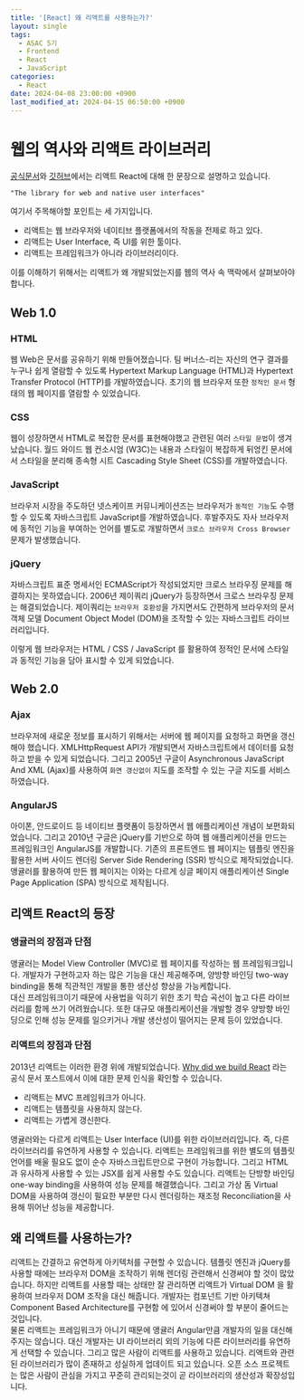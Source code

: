 ```yaml
---
title: '[React] 왜 리액트를 사용하는가?'
layout: single
tags:
  - ASAC 5기
  - Frontend
  - React
  - JavaScript
categories:
  - React
date: 2024-04-08 23:00:00 +0900
last_modified_at: 2024-04-15 06:50:00 +0900
---
```


# 웹의 역사와 리액트 라이브러리

[공식문서](https://react.dev/)와 [깃허브](https://github.com/facebook/react)에서는 리액트 React에 대해 한 문장으로 설명하고 있습니다.

`"The library for web and native user interfaces"`

여기서 주목해야할 포인트는 세 가지입니다.

- 리액트는 웹 브라우저와 네이티브 플랫폼에서의 작동을 전제로 하고 있다.
- 리액트는 User Interface, 즉 UI를 위한 툴이다.
- 리액트는 프레임워크가 아니라 라이브러리이다.

이를 이해하기 위해서는 리액트가 왜 개발되었는지를 웹의 역사 속 맥락에서 살펴보아야 합니다.

## Web 1.0

### HTML

웹 Web은 문서를 공유하기 위해 만들어졌습니다. 팀 버너스-리는 자신의 연구 결과를 누구나 쉽게 열람할 수 있도록 Hypertext Markup Language (HTML)과 Hypertext Transfer Protocol (HTTP)를 개발하였습니다. 초기의 웹 브라우저 또한 `정적인 문서` 형태의 웹 페이지를 열람할 수 있었습니다.

### CSS

웹이 성장하면서 HTML로 복잡한 문서를 표현해야했고 관련된 여러 `스타일 문법`이 생겨났습니다. 월드 와이드 웹 컨소시엄 (W3C)는 내용과 스타일이 복잡하게 뒤엉킨 문서에서 스타일을 분리해 종속형 시트 Cascading Style Sheet (CSS)를 개발하였습니다.

### JavaScript

브라우저 시장을 주도하던 넷스케이프 커뮤니케이션즈는 브라우저가 `동적인 기능`도 수행할 수 있도록 자바스크립트 JavaScript를 개발하였습니다. 후발주자도 자사 브라우저에 동적인 기능을 부여하는 언어를 별도로 개발하면서 `크로스 브라우저 Cross Browser` 문제가 발생했습니다.

### jQuery

자바스크립트 표준 명세서인 ECMAScript가 작성되었지만 크로스 브라우징 문제를 해결하지는 못하였습니다. 2006년 제이쿼리 jQuery가 등장하면서 크로스 브라우징 문제는 해결되었습니다. 제이쿼리는 `브라우저 호환성`을 가지면서도 간편하게 브라우저의 문서 객체 모델 Document Object Model (DOM)을 조작할 수 있는 자바스크립트 라이브러리입니다.

이렇게 웹 브라우저는 HTML / CSS / JavaScript 를 활용하여 정적인 문서에 스타일과 동적인 기능을 담아 표시할 수 있게 되었습니다.

## Web 2.0

### Ajax

브라우저에 새로운 정보를 표시하기 위해서는 서버에 웹 페이지를 요청하고 화면을 갱신해야 했습니다. XMLHttpRequest API가 개발되면서 자바스크립트에서 데이터를 요청하고 받을 수 있게 되었습니다. 그리고 2005년 구글이 Asynchronous JavaScript And XML (Ajax)를 사용하여 `화면 갱신없이` 지도를 조작할 수 있는 구글 지도를 서비스하였습니다.

### AngularJS

아이폰, 안드로이드 등 네이티브 플랫폼이 등장하면서 웹 애플리케이션 개념이 보편화되었습니다. 그리고 2010년 구글은 jQuery를 기반으로 하여 웹 애플리케이션을 만드는 프레임워크인 AngularJS를 개발합니다. 기존의 프론트엔드 웹 페이지는 템플릿 엔진을 활용한 서버 사이드 렌더링 Server Side Rendering (SSR) 방식으로 제작되었습니다. 앵귤러를 활용하여 만든 웹 페이지는 이와는 다르게 싱글 페이지 애플리케이션 Single Page Application (SPA) 방식으로 제작됩니다.

## 리액트 React의 등장

### 앵귤러의 장점과 단점

앵귤러는 Model View Controller (MVC)로 웹 페이지를 작성하는 웹 프레임워크입니다. 개발자가 구현하고자 하는 많은 기능을 대신 제공해주며, 양방향 바인딩 two-way binding을 통해 직관적인 개발을 통한 생산성 향상을 가능케합니다.  
대신 프레임워크이기 때문에 사용법을 익히기 위한 초기 학습 곡선이 높고 다른 라이브러리를 함께 쓰기 어려웠습니다. 또한 대규모 애플리케이션을 개발할 경우 양방향 바인딩으로 인해 성능 문제를 일으키거나 개발 생산성이 떨어지는 문제 등이 있었습니다.

### 리액트의 장점과 단점

2013년 리액트는 이러한 환경 위에 개발되었습니다. [Why did we build React](https://legacy.reactjs.org/blog/2013/06/05/why-react.html) 라는 공식 문서 포스트에서 이에 대한 문제 인식을 확인할 수 있습니다.

- 리액트는 MVC 프레임워크가 아니다.
- 리액트는 템플릿을 사용하지 않는다.
- 리액트는 가볍게 갱신한다.

앵귤러와는 다르게 리액트는 User Interface (UI)를 위한 라이브러리입니다. 즉, 다른 라이브러리를 유연하게 사용할 수 있습니다. 리액트는 프레임워크를 위한 별도의 템플릿 언어를 배울 필요도 없이 순수 자바스크립트만으로 구현이 가능합니다. 그리고 HTML과 유사하게 사용할 수 있는 JSX를 쉽게 사용할 수도 있습니다. 리액트는 단방향 바인딩 one-way binding을 사용하여 성능 문제를 해결했습니다. 그리고 가상 돔 Virtual DOM을 사용하여 갱신이 필요한 부분만 다시 렌더링하는 재조정 Reconciliation을 사용해 뛰어난 성능을 제공합니다.

## 왜 리액트를 사용하는가?

리액트는 간결하고 유연하게 아키텍처를 구현할 수 있습니다. 템플릿 엔진과 jQuery를 사용할 때에는 브라우저 DOM을 조작하기 위해 렌더링 관련해서 신경써야 할 것이 많았습니다. 하지만 리액트를 사용할 때는 상태만 잘 관리하면 리액트가 Virtual DOM 을 활용하여 브라우저 DOM 조작을 대신 해줍니다. 개발자는 컴포넌트 기반 아키텍쳐 Component Based Architecture를 구현함 에 있어서 신경써야 할 부분이 줄어드는 것입니다.  
물론 리액트는 프레임워크가 아니기 때문에 앵귤러 Angular만큼 개발자의 일을 대신해주지는 않습니다. 대신 개발자는 UI 라이브러리 외의 기능에 다른 라이브러리를 유연하게 선택할 수 있습니다. 그리고 많은 사람이 리액트를 사용하고 있습니다. 리액트와 관련된 라이브러리가 많이 존재하고 성실하게 업데이트 되고 있습니다. 오픈 소스 프로젝트는 많은 사람이 관심을 가지고 꾸준히 관리되는것이 곧 라이브러리의 생산성과 확장성입니다.
